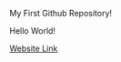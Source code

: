 My First Github Repository!

Hello World!


[Website Link](https://zeeeeell.github.io/test/html-boilerplate/index.html)

